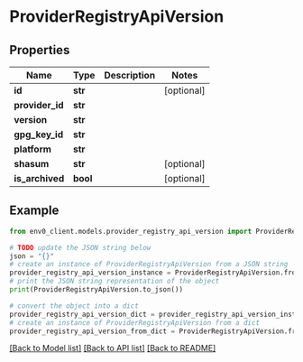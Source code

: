 # ProviderRegistryApiVersion


## Properties

Name | Type | Description | Notes
------------ | ------------- | ------------- | -------------
**id** | **str** |  | [optional] 
**provider_id** | **str** |  | 
**version** | **str** |  | 
**gpg_key_id** | **str** |  | 
**platform** | **str** |  | 
**shasum** | **str** |  | [optional] 
**is_archived** | **bool** |  | [optional] 

## Example

```python
from env0_client.models.provider_registry_api_version import ProviderRegistryApiVersion

# TODO update the JSON string below
json = "{}"
# create an instance of ProviderRegistryApiVersion from a JSON string
provider_registry_api_version_instance = ProviderRegistryApiVersion.from_json(json)
# print the JSON string representation of the object
print(ProviderRegistryApiVersion.to_json())

# convert the object into a dict
provider_registry_api_version_dict = provider_registry_api_version_instance.to_dict()
# create an instance of ProviderRegistryApiVersion from a dict
provider_registry_api_version_from_dict = ProviderRegistryApiVersion.from_dict(provider_registry_api_version_dict)
```
[[Back to Model list]](../README.md#documentation-for-models) [[Back to API list]](../README.md#documentation-for-api-endpoints) [[Back to README]](../README.md)


